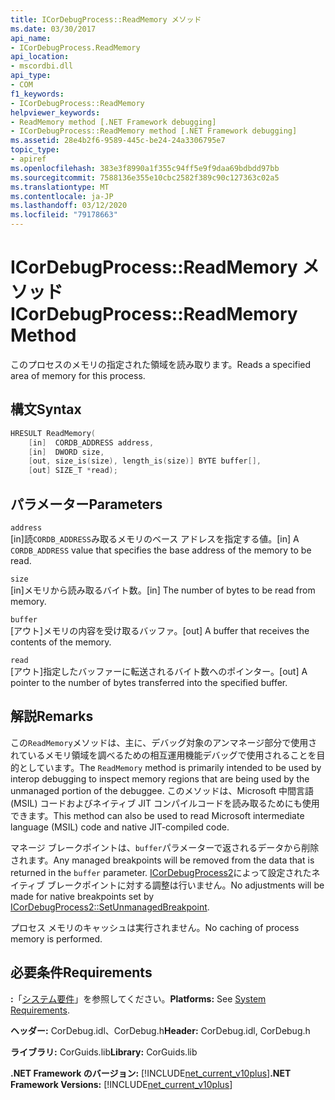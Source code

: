 ```yaml
---
title: ICorDebugProcess::ReadMemory メソッド
ms.date: 03/30/2017
api_name:
- ICorDebugProcess.ReadMemory
api_location:
- mscordbi.dll
api_type:
- COM
f1_keywords:
- ICorDebugProcess::ReadMemory
helpviewer_keywords:
- ReadMemory method [.NET Framework debugging]
- ICorDebugProcess::ReadMemory method [.NET Framework debugging]
ms.assetid: 28e4b2f6-9589-445c-be24-24a3306795e7
topic_type:
- apiref
ms.openlocfilehash: 383e3f8990a1f355c94ff5e9f9daa69bdbdd97bb
ms.sourcegitcommit: 7588136e355e10cbc2582f389c90c127363c02a5
ms.translationtype: MT
ms.contentlocale: ja-JP
ms.lasthandoff: 03/12/2020
ms.locfileid: "79178663"
---
```

# <a name="icordebugprocessreadmemory-method"></a><span data-ttu-id="5c280-102">ICorDebugProcess::ReadMemory メソッド</span><span class="sxs-lookup"><span data-stu-id="5c280-102">ICorDebugProcess::ReadMemory Method</span></span>
<span data-ttu-id="5c280-103">このプロセスのメモリの指定された領域を読み取ります。</span><span class="sxs-lookup"><span data-stu-id="5c280-103">Reads a specified area of memory for this process.</span></span>  
  
## <a name="syntax"></a><span data-ttu-id="5c280-104">構文</span><span class="sxs-lookup"><span data-stu-id="5c280-104">Syntax</span></span>  
  
```cpp  
HRESULT ReadMemory(  
    [in]  CORDB_ADDRESS address,
    [in]  DWORD size,  
    [out, size_is(size), length_is(size)] BYTE buffer[],  
    [out] SIZE_T *read);  
```  
  
## <a name="parameters"></a><span data-ttu-id="5c280-105">パラメーター</span><span class="sxs-lookup"><span data-stu-id="5c280-105">Parameters</span></span>  
 `address`  
 <span data-ttu-id="5c280-106">[in]読`CORDB_ADDRESS`み取るメモリのベース アドレスを指定する値。</span><span class="sxs-lookup"><span data-stu-id="5c280-106">[in] A `CORDB_ADDRESS` value that specifies the base address of the memory to be read.</span></span>  
  
 `size`  
 <span data-ttu-id="5c280-107">[in]メモリから読み取るバイト数。</span><span class="sxs-lookup"><span data-stu-id="5c280-107">[in] The number of bytes to be read from memory.</span></span>  
  
 `buffer`  
 <span data-ttu-id="5c280-108">[アウト]メモリの内容を受け取るバッファ。</span><span class="sxs-lookup"><span data-stu-id="5c280-108">[out] A buffer that receives the contents of the memory.</span></span>  
  
 `read`  
 <span data-ttu-id="5c280-109">[アウト]指定したバッファーに転送されるバイト数へのポインター。</span><span class="sxs-lookup"><span data-stu-id="5c280-109">[out] A pointer to the number of bytes transferred into the specified buffer.</span></span>  
  
## <a name="remarks"></a><span data-ttu-id="5c280-110">解説</span><span class="sxs-lookup"><span data-stu-id="5c280-110">Remarks</span></span>  
 <span data-ttu-id="5c280-111">この`ReadMemory`メソッドは、主に、デバッグ対象のアンマネージ部分で使用されているメモリ領域を調べるための相互運用機能デバッグで使用されることを目的としています。</span><span class="sxs-lookup"><span data-stu-id="5c280-111">The `ReadMemory` method is primarily intended to be used by interop debugging to inspect memory regions that are being used by the unmanaged portion of the debuggee.</span></span> <span data-ttu-id="5c280-112">このメソッドは、Microsoft 中間言語 (MSIL) コードおよびネイティブ JIT コンパイルコードを読み取るためにも使用できます。</span><span class="sxs-lookup"><span data-stu-id="5c280-112">This method can also be used to read Microsoft intermediate language (MSIL) code and native JIT-compiled code.</span></span>  
  
 <span data-ttu-id="5c280-113">マネージ ブレークポイントは、`buffer`パラメーターで返されるデータから削除されます。</span><span class="sxs-lookup"><span data-stu-id="5c280-113">Any managed breakpoints will be removed from the data that is returned in the `buffer` parameter.</span></span> <span data-ttu-id="5c280-114">[ICorDebugProcess2](icordebugprocess2-setunmanagedbreakpoint-method.md)によって設定されたネイティブ ブレークポイントに対する調整は行いません。</span><span class="sxs-lookup"><span data-stu-id="5c280-114">No adjustments will be made for native breakpoints set by [ICorDebugProcess2::SetUnmanagedBreakpoint](icordebugprocess2-setunmanagedbreakpoint-method.md).</span></span>  
  
 <span data-ttu-id="5c280-115">プロセス メモリのキャッシュは実行されません。</span><span class="sxs-lookup"><span data-stu-id="5c280-115">No caching of process memory is performed.</span></span>  
  
## <a name="requirements"></a><span data-ttu-id="5c280-116">必要条件</span><span class="sxs-lookup"><span data-stu-id="5c280-116">Requirements</span></span>  
 <span data-ttu-id="5c280-117">**:**「[システム要件](../../../../docs/framework/get-started/system-requirements.md)」を参照してください。</span><span class="sxs-lookup"><span data-stu-id="5c280-117">**Platforms:** See [System Requirements](../../../../docs/framework/get-started/system-requirements.md).</span></span>  
  
 <span data-ttu-id="5c280-118">**ヘッダー:** CorDebug.idl、CorDebug.h</span><span class="sxs-lookup"><span data-stu-id="5c280-118">**Header:** CorDebug.idl, CorDebug.h</span></span>  
  
 <span data-ttu-id="5c280-119">**ライブラリ:** CorGuids.lib</span><span class="sxs-lookup"><span data-stu-id="5c280-119">**Library:** CorGuids.lib</span></span>  
  
 <span data-ttu-id="5c280-120">**.NET Framework のバージョン:** [!INCLUDE[net_current_v10plus](../../../../includes/net-current-v10plus-md.md)]</span><span class="sxs-lookup"><span data-stu-id="5c280-120">**.NET Framework Versions:** [!INCLUDE[net_current_v10plus](../../../../includes/net-current-v10plus-md.md)]</span></span>
